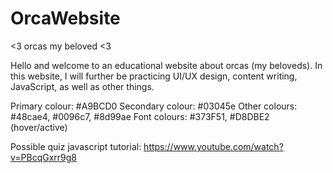 # OrcaWebsite

&lt;3 orcas my beloved &lt;3

Hello and welcome to an educational website about orcas (my beloveds). In this website, I will further be practicing UI/UX design, content writing, JavaScript, as well as other things.

Primary colour: #A9BCD0
Secondary colour: #03045e
Other colours: #48cae4, #0096c7, #8d99ae
Font colours: #373F51, #D8DBE2 (hover/active)

Possible quiz javascript tutorial: https://www.youtube.com/watch?v=PBcqGxrr9g8 


